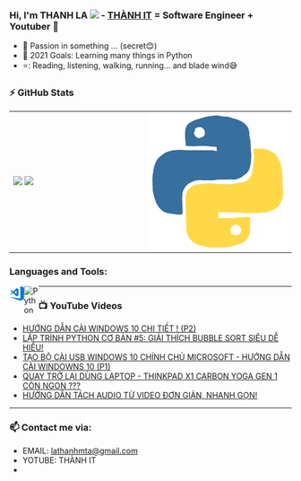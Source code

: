 ### Hi, I'm THANH LA <img src="https://media.giphy.com/media/hvRJCLFzcasrR4ia7z/giphy.gif" width="25px"> -  [THÀNH IT][website] = Software Engineer + Youtuber 🌻  


- 🔭 Passion in something ... (secret😊)
- 💪 2021 Goals: Learning many things in Python
- ⭐: Reading, listening, walking, running... and blade wind😅

### :zap: GitHub Stats

<table>
<tr>
  <td width="48%">
    <img src="https://github-readme-stats.vercel.app/api?username=ThanhLa1802&show_icons=true&hide=contribs,issues&hide_border=true" />
    <img src="https://github-readme-stats.vercel.app/api/top-langs/?username=ThanhLa1802&layout=compact&show_icons=true&hide_border=true" />
  </td>
  <td width="52%"><img alt="gif" align="right" src=".github/assets/python.gif"/></td>
</tr>
<table>

### Languages and Tools:
<img align="left" alt="Visual Studio Code" width="26px" src="https://raw.githubusercontent.com/github/explore/80688e429a7d4ef2fca1e82350fe8e3517d3494d/topics/visual-studio-code/visual-studio-code.png" />
<img align="left" alt="Python" width="26px" src="https://upload.wikimedia.org/wikipedia/commons/thumb/0/0a/Python.svg/1200px-Python.svg.png" /> 


---

### 📺 YouTube Videos

<!-- YOUTUBE:START -->
- [HƯỚNG DẪN CÀI WINDOWS 10 CHI TIẾT ! (P2)](https://www.youtube.com/watch?v=_n6V3_JAZSg)
- [LẬP TRÌNH PYTHON CƠ BẢN #5: GIẢI THÍCH BUBBLE SORT SIÊU DỄ HIỂU!](https://www.youtube.com/watch?v=ip8lcoaNI5g)
- [TẠO BỘ CÀI USB WINDOWS 10 CHÍNH CHỦ MICROSOFT - HƯỚNG DẪN CÀI WINDOWNS 10 (P1)](https://www.youtube.com/watch?v=318S1_N1fjQ)
- [QUAY TRỞ LẠI DÙNG LAPTOP - THINKPAD X1 CARBON YOGA GEN 1 CÒN NGON ???](https://www.youtube.com/watch?v=uP8f86pQxNk)
- [HƯỚNG DẪN TÁCH AUDIO TỪ VIDEO ĐƠN GIẢN, NHANH GỌN!](https://www.youtube.com/watch?v=rtx8N2xRQ0I)
<!-- YOUTUBE:END -->

---

### 📫 Contact me via:
- EMAIL: lathanhmta@gmail.com
- YOTUBE: THÀNH IT
- [website]:https://www.youtube.com/channel/UC9L5_YMFz8JfBeQtUic8-3A
